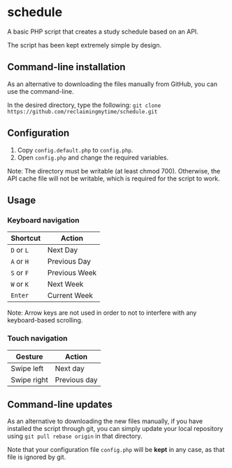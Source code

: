 # schedule
A basic PHP script that creates a study schedule based on an API.

The script has been kept extremely simple by design.

## Command-line installation
As an alternative to downloading the files manually from GitHub, you can use the command-line.

In the desired directory, type the following: `git clone https://github.com/reclaimingmytime/schedule.git`

## Configuration
1. Copy `config.default.php` to `config.php`.
2. Open `config.php` and change the required variables.

Note: The directory must be writable (at least chmod 700). Otherwise, the API cache file will not be writable, which is required for the script to work.

## Usage
### Keyboard navigation

| Shortcut     | Action        |
| ------------ | ------------- |
| `D` or `L`   | Next Day      |
| `A` or `H`   | Previous Day  |
| `S` or `F`   | Previous Week |
| `W` or `K`   | Next Week     |
| `Enter`      | Current Week  |

Note: Arrow keys are not used in order to not to interfere with any keyboard-based scrolling.

### Touch navigation

| Gesture     | Action       |
| ----------- | ------------ |
| Swipe left  | Next day     |
| Swipe right | Previous day |

## Command-line updates
As an alternative to downloading the new files manually, if you have installed the script through git, you can simply update your local repository using `git pull rebase origin` in that directory.

Note that your configuration file `config.php` will be **kept** in any case, as that file is ignored by git.
